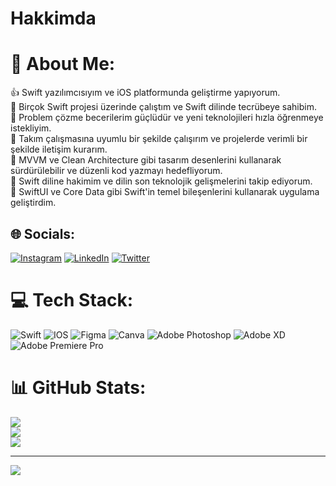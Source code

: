 # Hakkimda
# 💫 About Me:
👍 Swift yazılımcısıyım ve iOS platformunda geliştirme yapıyorum.<br>🫶 Birçok Swift projesi üzerinde çalıştım ve Swift dilinde tecrübeye sahibim.<br>💪 Problem çözme becerilerim güçlüdür ve yeni teknolojileri hızla öğrenmeye istekliyim.<br>🤝 Takım çalışmasına uyumlu bir şekilde çalışırım ve projelerde verimli bir şekilde iletişim kurarım.<br>🦾 MVVM ve Clean Architecture gibi tasarım desenlerini kullanarak sürdürülebilir ve düzenli kod yazmayı hedefliyorum.<br>🤜 Swift diline hakimim ve dilin son teknolojik gelişmelerini takip ediyorum.<br>🤙 SwiftUI ve Core Data gibi Swift'in temel bileşenlerini kullanarak uygulama geliştirdim.


## 🌐 Socials:
[![Instagram](https://img.shields.io/badge/Instagram-%23E4405F.svg?logo=Instagram&logoColor=white)](https://instagram.com/mahmutkara.1) [![LinkedIn](https://img.shields.io/badge/LinkedIn-%230077B5.svg?logo=linkedin&logoColor=white)](https://linkedin.com/in/mahmut-kara-bb833a218) [![Twitter](https://img.shields.io/badge/Twitter-%231DA1F2.svg?logo=Twitter&logoColor=white)](https://twitter.com/mahmutkarra) 

# 💻 Tech Stack:
![Swift](https://img.shields.io/badge/swift-F54A2A?style=for-the-badge&logo=swift&logoColor=white) ![IOS](https://img.shields.io/badge/IOS-%2320232a.svg?style=for-the-badge&logo=apple&logoColor=white) 	![Figma](https://img.shields.io/badge/figma-%23F24E1E.svg?style=for-the-badge&logo=figma&logoColor=white) ![Canva](https://img.shields.io/badge/Canva-%2300C4CC.svg?style=for-the-badge&logo=Canva&logoColor=white) ![Adobe Photoshop](https://img.shields.io/badge/adobephotoshop-%2331A8FF.svg?style=for-the-badge&logo=adobephotoshop&logoColor=white) ![Adobe XD](https://img.shields.io/badge/Adobe%20XD-470137?style=for-the-badge&logo=Adobe%20XD&logoColor=#FF61F6) ![Adobe Premiere Pro](https://img.shields.io/badge/Adobe%20Premiere%20Pro-9999FF.svg?style=for-the-badge&logo=Adobe%20Premiere%20Pro&logoColor=white)
# 📊 GitHub Stats:
![](https://github-readme-stats.vercel.app/api?username=mahmutkara01&theme=dark&hide_border=false&include_all_commits=false&count_private=false)<br/>
![](https://github-readme-streak-stats.herokuapp.com/?user=mahmutkara01&theme=dark&hide_border=false)<br/>
![](https://github-readme-stats.vercel.app/api/top-langs/?username=mahmutkara01&theme=dark&hide_border=false&include_all_commits=false&count_private=false&layout=compact)

---
[![](https://visitcount.itsvg.in/api?id=mahmutkara01&icon=0&color=0)](https://visitcount.itsvg.in)

<!-- Proudly created with GPRM ( https://gprm.itsvg.in ) -->
